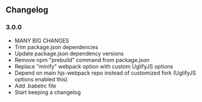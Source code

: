 ## Changelog

### 3.0.0
  - MANY BIG CHANGES
  - Trim package.json dependencies
  - Update package.json dependency versions
  - Remove npm "prebuild" command from package.json
  - Replace "minify" webpack option with custom UglifyJS options
  - Depend on main hjs-webpack repo instead of customized fork (UglifyJS options enabled this)
  - Add .babelrc file
  - Start keeping a changelog